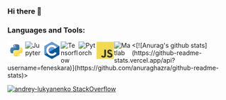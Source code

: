 
### Hi there 👋

### Languages and Tools:

<img align="left" alt="Python" width="40px" src="https://raw.githubusercontent.com/github/explore/80688e429a7d4ef2fca1e82350fe8e3517d3494d/topics/python/python.png"/>
<img align="left" alt="Jupyter" width="40px" src="https://upload.wikimedia.org/wikipedia/commons/thumb/3/38/Jupyter_logo.svg/883px-Jupyter_logo.svg.png"/>
<img align="left" alt="C++" width="40px" src="https://github.com/devicons/devicon/blob/master/icons/c/c-original.svg"/>
<img align="left" alt="Tensorflow" width="40px" src="https://upload.wikimedia.org/wikipedia/commons/thumb/2/2d/Tensorflow_logo.svg/1200px-Tensorflow_logo.svg.png"/>
<img align="left" alt="Pytorch" width="40px" src="https://pytorch.org/assets/images/pytorch-logo.png"/>
<img align="left" alt="JavaScript" width="40px" src="https://github.com/devicons/devicon/blob/master/icons/javascript/javascript-original.svg"/>
<img align="left" alt="Matlab" width="40px" src="https://upload.wikimedia.org/wikipedia/commons/thumb/2/21/Matlab_Logo.png/667px-Matlab_Logo.png"/>

<div><[![Anurag's github stats](https://github-readme-stats.vercel.app/api?username=feneskara)](https://github.com/anuraghazra/github-readme-stats)><div>

[![andrey-lukyanenko StackOverflow](https://github-readme-stackoverflow.vercel.app/?userID=10996331)](https://stackoverflow.com/users/10996331/furkan-enes-kara)





